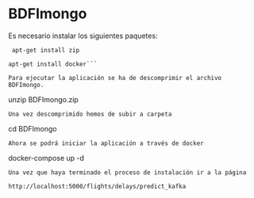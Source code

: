 # BDFImongo

Es necesario instalar los siguientes paquetes:

``` apt-get install zip```
```
apt-get install docker```

Para ejecutar la aplicación se ha de descomprimir el archivo BDFImongo.
```
unzip BDFImongo.zip
```
Una vez descomprimido hemos de subir a carpeta
```
cd BDFImongo
```
Ahora se podrá iniciar la aplicación a través de docker
```
docker-compose up -d
```
Una vez que haya terminado el proceso de instalación ir a la página 

http://localhost:5000/flights/delays/predict_kafka

